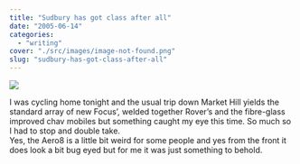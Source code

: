 ```yaml
---
title: "Sudbury has got class after all"
date: "2005-06-14"
categories: 
  - "writing"
cover: "./src/images/image-not-found.png"
slug: "sudbury-has-got-class-after-all"
---
```


[![](/images/19351255_94f7f0bf8a_m.jpg)](http://www.flickr.com/photos/funkylarma/19351255/ "Morgan Aero8")

I was cycling home tonight and the usual trip down Market Hill yields the standard array of new Focus’, welded together Rover’s and the fibre-glass improved chav mobiles but something caught my eye this time. So much so I had to stop and double take.  
Yes, the Aero8 is a little bit weird for some people and yes from the front it does look a bit bug eyed but for me it was just something to behold.
